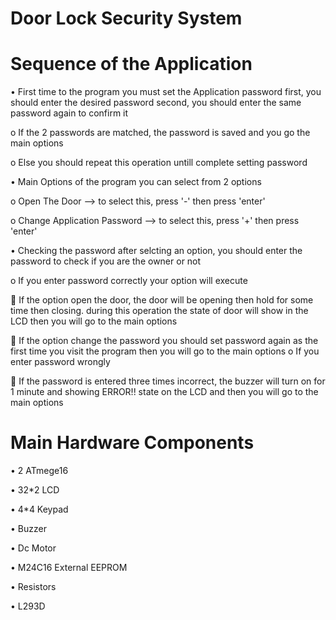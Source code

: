 # Door Lock Security System

# Sequence of the Application
•	First time to the program you must set the Application password first, you should enter the desired password second, you should enter the same password again to confirm it

o	If the 2 passwords are matched, the password is saved and you go the main options

o	Else you should repeat this operation untill complete setting password

•	Main Options of the program you can select from 2 options

o	Open The Door --> to select this, press '-' then press 'enter'

o	Change Application Password --> to select this, press '+' then press 'enter'

•	Checking the password after selcting an option, you should enter the password to check if you are the owner or not

o	If you enter password correctly your option will execute

	If the option open the door, the door will be opening then hold for some time then closing. during this operation the state of door will show in the LCD then you will go to the main options

	If the option change the password you should set password again as the first time you visit the program then you will go to the main options
o	If you enter password wrongly

	If the password is entered three times incorrect, the buzzer will turn on for 1 minute and showing ERROR!! state on the LCD and then you will go to the main options


# Main Hardware Components
•	2 ATmege16

•	32*2 LCD

•	4*4 Keypad

•	Buzzer

•	Dc Motor

•	M24C16 External EEPROM

•	Resistors

•	L293D

